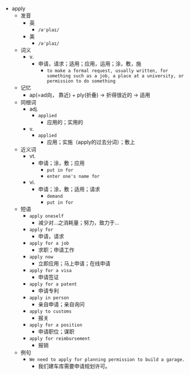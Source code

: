 - apply
  - 发音
    - 英
      - `/ə'plaɪ/`
    - 美
      - `/ə'plaɪ/`
  - 词义
    - v.
      - 申请，请求；适用；应用，运用；涂，敷，施
        - `to make a formal request, usually written, for something such as a job, a place at a university, or permission to do something`
  - 记忆
    - ap(=ad向， 靠近) + ply(折叠) → 折得很近的 → 适用
  - 同根词
    - adj.
      - `applied`
        - 应用的；实用的
    - v.
      - `applied`
        - 应用；实施（apply的过去分词）；敷上
  - 近义词
    - vt.
      - 申请；涂，敷；应用
        - `put in for`
        - `enter one's name for`
    - vi.
      - 申请；涂，敷；适用；请求
        - `demand`
        - `put in for`
  - 短语
    - `apply oneself`
      - 减少对…之消耗量；努力，致力于… 
    - `apply for`
      - 申请，请求 
    - `apply for a job`
      - 求职；申请工作 
    - `apply now`
      - 立即应用；马上申请；在线申请 
    - `apply for a visa`
      - 申请签证 
    - `apply for a patent`
      - 申请专利 
    - `apply in person`
      - 亲自申请；亲自询问 
    - `apply to customs`
      - 报关 
    - `apply for a position`
      - 申请职位；谋职 
    - `apply for reimbursement`
      - 报销 
  - 例句
    - `We need to apply for planning permission to build a garage.`
      - 我们建车库需要申请规划许可。

